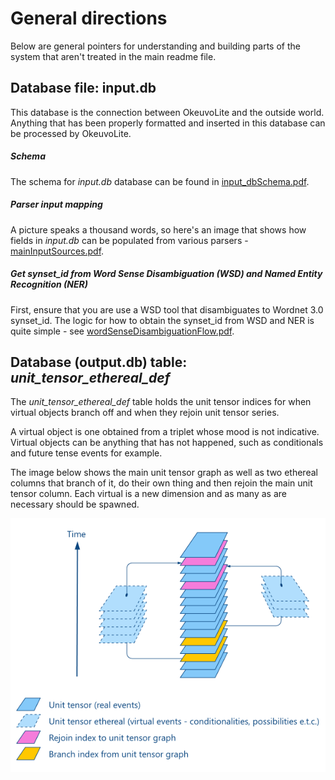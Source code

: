 # General directions

Below are general pointers for understanding and building parts of the system that aren't treated in the main readme file.





## Database file: input.db

This database is the connection between OkeuvoLite and the outside world. Anything that has been properly formatted and inserted in this database can be processed by OkeuvoLite.

##### Schema

The schema for *input.db* database can be found in [input_dbSchema.pdf](input_dbSchema.pdf).

##### Parser input mapping

A picture speaks a thousand words, so here's an image that shows how fields in *input.db* can be populated from various parsers - [mainInputSources.pdf](mainInputSources.pdf).

##### Get synset_id from Word Sense Disambiguation (WSD) and Named Entity Recognition (NER)

First, ensure that you are use a WSD tool that disambiguates to Wordnet 3.0 synset_id. The logic for how to obtain the synset_id from WSD and NER is quite simple - see [wordSenseDisambiguationFlow.pdf](wordSenseDisambiguationFlow.pdf).





## Database (output.db) table: *unit_tensor_ethereal_def* 

The *unit_tensor_ethereal_def*  table holds the unit tensor indices for when virtual objects branch off and when they rejoin unit tensor series.

A virtual object is one obtained from a triplet whose mood is not indicative. Virtual objects can be anything that has not happened, such as conditionals and future tense events for example.

The image below shows the main unit tensor graph as well as two ethereal columns that branch of it, do their own thing and then rejoin the main unit tensor column. Each virtual is a new dimension and as many as are necessary should be spawned.

![Real and virtual events](../Images/realVSethereal.png)